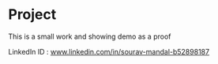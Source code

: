 # Project
This is a small work and showing demo as a proof

LinkedIn ID : www.linkedin.com/in/sourav-mandal-b52898187
